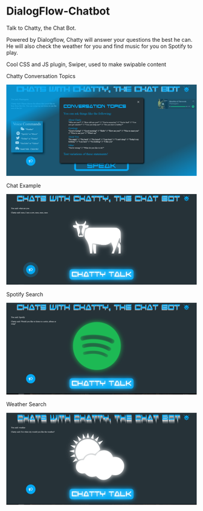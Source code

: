 # DialogFlow-Chatbot

Talk to Chatty, the Chat Bot.

Powered by Dialogflow, Chatty will answer your questions the best he can. He will also check the weather for you and find music for you on Spotify to play.

Cool CSS and JS plugin, Swiper, used to make swipable content

Chatty Conversation Topics

![Image of Modal](https://github.com/sranney/DialogFlow-Chatbot/blob/master/Chatty_Topics.PNG)

Chat Example

![Image of Chat Example](https://github.com/sranney/DialogFlow-Chatbot/blob/master/Chat.PNG)

Spotify Search

![Image of Spotify Search](https://github.com/sranney/DialogFlow-Chatbot/blob/master/Spotify.PNG)

Weather Search

![Image of Spotify Search](https://github.com/sranney/DialogFlow-Chatbot/blob/master/Weather.PNG)